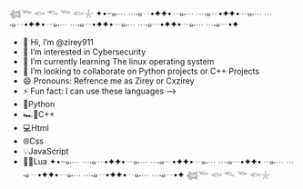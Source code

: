 𓆉𓆝 𓆟 𓆞 𓆝 𓆟𓇼
✦•┈๑⋅⋯ ⋯⋅๑┈•✦✦•┈๑⋅⋯ ⋯⋅๑┈•✦✦•┈๑⋅⋯ ⋯⋅๑┈•✦✦•┈๑⋅⋯ ⋯⋅๑┈•✦✦•┈๑⋅⋯ ⋯⋅๑┈•✦✦•┈๑⋅⋯ ⋯⋅๑┈•✦
- 👋 Hi, I’m @zirey911
- 👀 I’m interested in Cybersecurity
- 🌱 I’m currently learning The linux operating system
- 💞️ I’m looking to collaborate on Python projects or C++ Projects
- 😄 Pronouns: Refrence me as Zirey or Cxzirey
- ⚡ Fun fact: I can use these languages -->
-   🐍Python
-   🏎️💨C++
-   💻Html
-   🌐Css
-   💡JavaScript
-   😵‍💫Lua
✦•┈๑⋅⋯ ⋯⋅๑┈•✦✦•┈๑⋅⋯ ⋯⋅๑┈•✦✦•┈๑⋅⋯ ⋯⋅๑┈•✦✦•┈๑⋅⋯ ⋯⋅๑┈•✦✦•┈๑⋅⋯ ⋯⋅๑┈•✦✦•┈๑⋅⋯ ⋯⋅๑┈•✦
𓆉𓆝 𓆟 𓆞 𓆝 𓆟𓇼

<!---
zirey911/zirey911 is a ✨ special ✨ repository because its `README.md` (this file) appears on your GitHub profile.
You can click the Preview link to take a look at your changes.
--->
